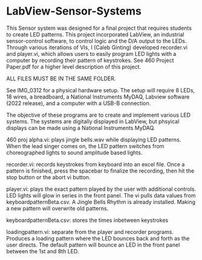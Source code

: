 # LabView-Sensor-Systems

This Sensor system was designed for a final project that requires students to create LED patterns. This project incorporated LabView, an industrial sensor-control software, to control logic and the D/A output to the LEDs. Through various iterations of VIs, I (Caleb Ginting) developed recorder.vi and player.vi, which allows users to easily program LED lights with a computer by recording their pattern of keystrokes. See 460 Project Paper.pdf for a higher level description of this project.

ALL FILES MUST BE IN THE SAME FOLDER.

See IMG_0312 for a physical hardware setup. The setup will require 8 LEDs, 18 wires, a breadboard, a National Instruments MyDAQ, Labview software (2022 release), and a computer with a USB-B connection. 

The objective of these programs are to create and implement various LED systems. The systems are digitally displayed in LabView, but phsyical displays can be made using a National Instruments MyDAQ.

460 proj alpha.vi: plays jingle bells.wav while displaying LED patterns. When the lead singer comes on, the LED pattern switches from choreographed lights to sound amplitude based lights.

recorder.vi: records keystrokes from keyboard into an excel file. Once a pattern is finished, press the spacebar to finalize the recording, then hit the stop button or the abort vi button.

player.vi: plays the exact pattern played by the user with additional controls. LED lights will glow in series in the front panel. The vi pulls data values from keyboardpatternBeta.csv. A Jingle Bells Rhythm is already installed. Making a new pattern will overwrite old patterns.

keyboardpatternBeta.csv: stores the times inbetween keystrokes

loadingpattern.vi: separate from the player and recorder programs. Produces a loading pattern where the LED bounces back and forth as the user directs. The default pattern will bounce an LED in the front panel between the 1st and 8th LED.
